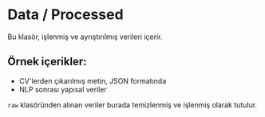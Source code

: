# Data / Processed

Bu klasör, işlenmiş ve ayrıştırılmış verileri içerir.

## Örnek içerikler:
- CV'lerden çıkarılmış metin, JSON formatında
- NLP sonrası yapısal veriler

`raw` klasöründen alınan veriler burada temizlenmiş ve işlenmiş olarak tutulur.
